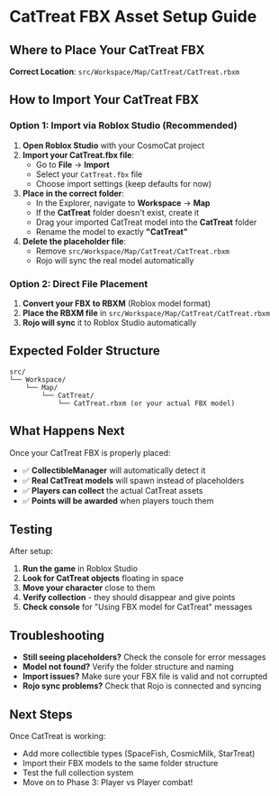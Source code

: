 # CatTreat FBX Asset Setup Guide

## Where to Place Your CatTreat FBX

**Correct Location**: `src/Workspace/Map/CatTreat/CatTreat.rbxm`

## How to Import Your CatTreat FBX

### Option 1: Import via Roblox Studio (Recommended)
1. **Open Roblox Studio** with your CosmoCat project
2. **Import your CatTreat.fbx file**:
   - Go to **File** → **Import**
   - Select your `CatTreat.fbx` file
   - Choose import settings (keep defaults for now)
3. **Place in the correct folder**:
   - In the Explorer, navigate to **Workspace** → **Map**
   - If the **CatTreat** folder doesn't exist, create it
   - Drag your imported CatTreat model into the **CatTreat** folder
   - Rename the model to exactly **"CatTreat"**
4. **Delete the placeholder file**:
   - Remove `src/Workspace/Map/CatTreat/CatTreat.rbxm`
   - Rojo will sync the real model automatically

### Option 2: Direct File Placement
1. **Convert your FBX to RBXM** (Roblox model format)
2. **Place the RBXM file** in `src/Workspace/Map/CatTreat/CatTreat.rbxm`
3. **Rojo will sync** it to Roblox Studio automatically

## Expected Folder Structure
```
src/
└── Workspace/
    └── Map/
        └── CatTreat/
            └── CatTreat.rbxm (or your actual FBX model)
```

## What Happens Next

Once your CatTreat FBX is properly placed:
- ✅ **CollectibleManager** will automatically detect it
- ✅ **Real CatTreat models** will spawn instead of placeholders
- ✅ **Players can collect** the actual CatTreat assets
- ✅ **Points will be awarded** when players touch them

## Testing

After setup:
1. **Run the game** in Roblox Studio
2. **Look for CatTreat objects** floating in space
3. **Move your character** close to them
4. **Verify collection** - they should disappear and give points
5. **Check console** for "Using FBX model for CatTreat" messages

## Troubleshooting

- **Still seeing placeholders?** Check the console for error messages
- **Model not found?** Verify the folder structure and naming
- **Import issues?** Make sure your FBX file is valid and not corrupted
- **Rojo sync problems?** Check that Rojo is connected and syncing

## Next Steps

Once CatTreat is working:
- Add more collectible types (SpaceFish, CosmicMilk, StarTreat)
- Import their FBX models to the same folder structure
- Test the full collection system
- Move on to Phase 3: Player vs Player combat!
